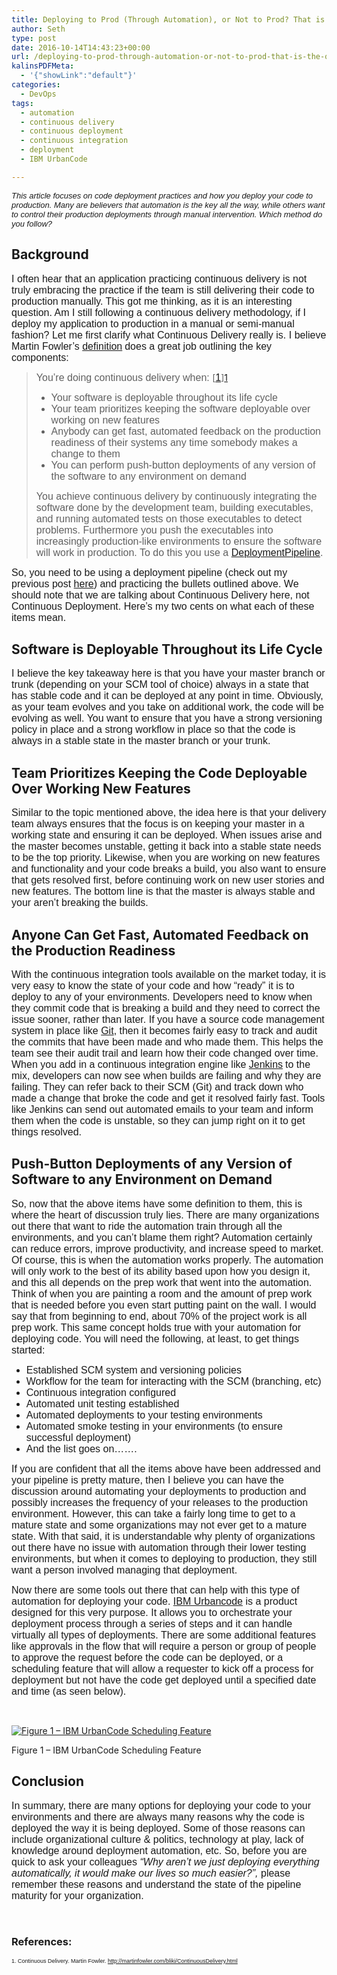 ```yaml
---
title: Deploying to Prod (Through Automation), or Not to Prod? That is the Question!
author: Seth
type: post
date: 2016-10-14T14:43:23+00:00
url: /deploying-to-prod-through-automation-or-not-to-prod-that-is-the-question/
kalinsPDFMeta:
  - '{"showLink":"default"}'
categories:
  - DevOps
tags:
  - automation
  - continuous delivery
  - continuous deployment
  - continuous integration
  - deployment
  - IBM UrbanCode

---
```

_<span style="font-family: Arial; font-size: small;">This article focuses on code deployment practices and how you deploy your code to production. Many are believers that automation is the key all the way, while others want to control their production deployments through manual intervention. Which method do you follow?</span>_

## Background

<span style="font-family: Arial; font-size: medium;">I often hear that an application practicing continuous delivery is not truly embracing the practice if the team is still delivering their code to production manually. This got me thinking, as it is an interesting question. Am I still following a continuous delivery methodology, if I deploy my application to production in a manual or semi-manual fashion? Let me first clarify what Continuous Delivery really is. I believe Martin Fowler’s <a href="http://martinfowler.com/bliki/ContinuousDelivery.html" target="_blank">definition</a></span> <span style="font-family: Arial; font-size: medium;">does a great job outlining the key components:</span>

> <span style="font-family: Arial; font-size: medium;">You’re doing continuous delivery when: </span>[<span style="font-family: Arial; font-size: medium;">[1]</span>][1]
> 
>   * <span style="font-family: Arial; font-size: medium;">Your software is deployable throughout its life cycle </span>
>   * <span style="font-family: Arial; font-size: medium;">Your team prioritizes keeping the software deployable over working on new features </span>
>   * <span style="font-family: Arial; font-size: medium;">Anybody can get fast, automated feedback on the production readiness of their systems any time somebody makes a change to them </span>
>   * <span style="font-family: Arial; font-size: medium;">You can perform push-button deployments of any version of the software to any environment on demand</span>
> 
> <span style="font-family: Arial; font-size: medium;">You achieve continuous delivery by continuously integrating the software done by the development team, building executables, and running automated tests on those executables to detect problems. Furthermore you push the executables into increasingly production-like environments to ensure the software will work in production. To do this you use a <a href="http://martinfowler.com/bliki/DeploymentPipeline.html" target="_blank">DeploymentPipeline</a></span><span style="font-family: Arial; font-size: medium;">.</span>

<span style="font-family: Arial; font-size: medium;">So, you need to be using a deployment pipeline (check out my previous post <a href="http://www.sethgagnon.com/an-example-of-a-continuous-integration-delivery-pipeline/" target="_blank">here</a></span><span style="font-family: Arial; font-size: medium;">) and practicing the bullets outlined above. We should note that we are talking about Continuous Delivery here, not Continuous Deployment. Here’s my two cents on what each of these items mean.</span>

## Software is Deployable Throughout its Life Cycle

<span style="font-family: Arial; font-size: medium;">I believe the key takeaway here is that you have your master branch or trunk (depending on your SCM tool of choice) always in a state that has stable code and it can be deployed at any point in time. Obviously, as your team evolves and you take on additional work, the code will be evolving as well. You want to ensure that you have a strong versioning policy in place and a strong workflow in place so that the code is always in a stable state in the master branch or your trunk.</span>

## Team Prioritizes Keeping the Code Deployable Over Working New Features

<span style="font-family: Arial; font-size: medium;">Similar to the topic mentioned above, the idea here is that your delivery team always ensures that the focus is on keeping your master in a working state and ensuring it can be deployed. When issues arise and the master becomes unstable, getting it back into a stable state needs to be the top priority. Likewise, when you are working on new features and functionality and your code breaks a build, you also want to ensure that gets resolved first, before continuing work on new user stories and new features. The bottom line is that the master is always stable and your aren&#8217;t breaking the builds.</span>

## Anyone Can Get Fast, Automated Feedback on the Production Readiness

<span style="font-family: Arial; font-size: medium;">With the continuous integration tools available on the market today, it is very easy to know the state of your code and how &#8220;ready&#8221; it is to deploy to any of your environments. Developers need to know when they commit code that is breaking a build and they need to correct the issue sooner, rather than later. If you have a source code management system in place like <a href="https://git-scm.com/" target="_blank">Git</a></span><span style="font-family: Arial; font-size: medium;">, then it becomes fairly easy to track and audit the commits that have been made and who made them. This helps the team see their audit trail and learn how their code changed over time. When you add in a continuous integration engine like <a href="https://jenkins.io/" target="_blank">Jenkins</a></span> <span style="font-family: Arial; font-size: medium;">to the mix, developers can now see when builds are failing and why they are failing. They can refer back to their SCM (Git) and track down who made a change that broke the code and get it resolved fairly fast. Tools like Jenkins can send out automated emails to your team and inform them when the code is unstable, so they can jump right on it to get things resolved.</span>

## Push-Button Deployments of any Version of Software to any Environment on Demand

<span style="font-family: Arial; font-size: medium;">So, now that the above items have some definition to them, this is where the heart of discussion truly lies. There are many organizations out there that want to ride the automation train through all the environments, and you can’t blame them right? Automation certainly can reduce errors, improve productivity, and increase speed to market. Of course, this is when the automation works properly. The automation will only work to the best of its ability based upon how you design it, and this all depends on the prep work that went into the automation. Think of when you are painting a room and the amount of prep work that is needed before you even start putting paint on the wall. I would say that from beginning to end, about 70% of the project work is all prep work. This same concept holds true with your automation for deploying code. You will need the following, at least, to get things started:</span>

  * <span style="font-family: Arial; font-size: medium;">Established SCM system and versioning policies</span>
  * <span style="font-family: Arial; font-size: medium;">Workflow for the team for interacting with the SCM (branching, etc)</span>
  * <span style="font-family: Arial; font-size: medium;">Continuous integration configured</span>
  * <span style="font-family: Arial; font-size: medium;">Automated unit testing established</span>
  * <span style="font-family: Arial; font-size: medium;">Automated deployments to your testing environments</span>
  * <span style="font-family: Arial; font-size: medium;">Automated smoke testing in your environments (to ensure successful deployment)</span>
  * <span style="font-family: Arial; font-size: medium;">And the list goes on…….</span>

<span style="font-family: Arial; font-size: medium;">If you are confident that all the items above have been addressed and your pipeline is pretty mature, then I believe you can have the discussion around automating your deployments to production and possibly increases the frequency of your releases to the production environment. However, this can take a fairly long time to get to a mature state and some organizations may not ever get to a mature state. With that said, it is understandable why plenty of organizations out there have no issue with automation through their lower testing environments, but when it comes to deploying to production, they still want a person involved managing that deployment.</span>

<span style="font-family: Arial; font-size: medium;">Now there are some tools out there that can help with this type of automation for deploying your code. <a href="http://www-03.ibm.com/software/products/en/ucdep" target="_blank">IBM Urbancode</a> is a product designed for this very purpose. It allows you to orchestrate your deployment process through a series of steps and it can handle virtually all types of deployments. There are some additional features like approvals in the flow that will require a person or group of people to approve the request before the code can be deployed, or a scheduling feature that will allow a requester to kick off a process for deployment but not have the code get deployed until a specified date and time (as seen below).</span>

&nbsp;

<div style="width: 609px" class="wp-caption alignnone">
  <a href="https://i0.wp.com/www.sethgagnon.com/wp-content/uploads/2016/10/image.png"><img title="Figure 1 – IBM UrbanCode Scheduling Feature" src="https://i1.wp.com/www.sethgagnon.com/wp-content/uploads/2016/10/image_thumb.png?resize=599%2C388" alt="Figure 1 – IBM UrbanCode Scheduling Feature" border="0" data-recalc-dims="1" /></a>
  
  <p class="wp-caption-text">
    Figure 1 – IBM UrbanCode Scheduling Feature
  </p>
</div>

## Conclusion

<span style="font-family: Arial; font-size: medium;">In summary, there are many options for deploying your code to your environments and there are always many reasons why the code is deployed the way it is being deployed. Some of those reasons can include organizational culture & politics, technology at play, lack of knowledge around deployment automation, etc. So, before you are quick to ask your colleagues <em>“Why aren’t we just deploying everything automatically, it would make our lives so much easier?”, </em>please remember these reasons and understand the state of the pipeline maturity for your organization.</span>

&nbsp;

### References:

<span style="font-family: Arial; font-size: xx-small;">1. Continuous Delivery. Martin Fowler. </span>[<span style="font-family: Arial; font-size: xx-small;">http://martinfowler.com/bliki/ContinuousDelivery.html</span>][2]

 [1]: http://martinfowler.com/bliki/ContinuousDelivery.html#footnote-when
 [2]: http://martinfowler.com/bliki/ContinuousDelivery.html
